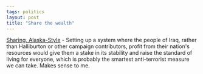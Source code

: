 ```yaml
---
tags: politics
layout: post
title: "Share the wealth"
---
```




<a href="http://www.nytimes.com/2003/04/09/opinion/09CLEM.html">Sharing, Alaska-Style</a> - Setting up a system where the people of Iraq, rather than Halliburton or other campaign contributors, profit from their nation's resources would give them a stake in its stability and raise the standard of living for everyone, which is probably the smartest anti-terrorist measure we can take. Makes sense to me.


